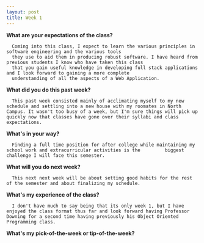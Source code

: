 ```yaml
---
layout: post
title: Week 1
---
```



**What are your expectations of the class?**

      Coming into this class, I expect to learn the various principles in software engineering and the various tools
      they use to aid them in producing robust software. I have heard from previous students I know who have taken this class 
      that you gain useful knowledge in developing full stack applications and I look forward to gaining a more complete 
      understanding of all the aspects of a Web Application.

**What did you do this past week?**

      This past week consisted mainly of acclimating myself to my new schedule and settling into a new house with my roomates in North Campus. It wasn't too busy of a week, but I'm sure things will pick up quickly now that classes have gone over their syllabi and class expectations.

**What's in your way?**

      Finding a full time position for after college while maintaining my school work and extracurricular activities is the         biggest challenge I will face this semester.

**What will you do next week?**

      This next next week will be about setting good habits for the rest of the semester and about finalizing my schedule. 

**What's my experience of the class?**

      I don't have much to say being that its only week 1, but I have enjoyed the class format thus far and look forward having Professor Downing for a second time having previously his Object Oriented Programming class.

**What's my pick-of-the-week or tip-of-the-week?**



